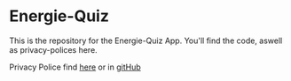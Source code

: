 # Energie-Quiz
This is the repository for the Energie-Quiz App. You'll find the code, aswell as privacy-polices here.

Privacy Police find [here](https://www.privacypolicies.com/live/ff5790eb-b063-44ed-94fb-95615aae91ec) or in [gitHub]() 
